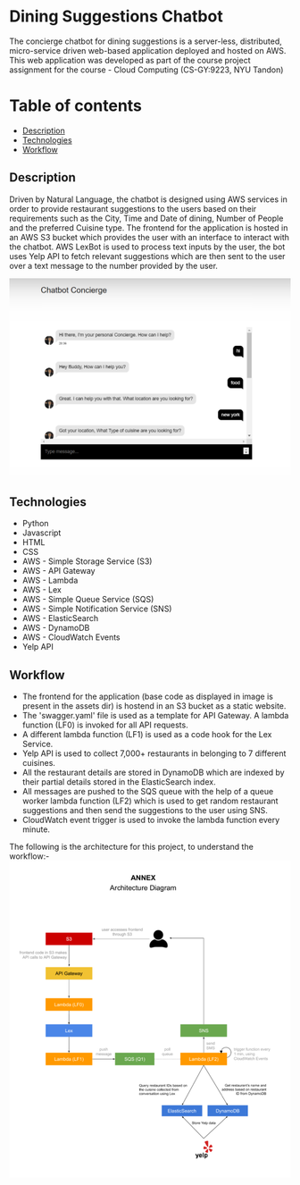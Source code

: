 # **Dining Suggestions Chatbot**
 
The concierge chatbot for dining suggestions is a server-less, distributed, micro-service driven web-based application deployed and hosted on AWS. This web application was developed as part of the course project assignment for the course - Cloud Computing (CS-GY:9223, NYU Tandon) 
<br>

# Table of contents
* [Description](#description)
* [Technologies](#technologies)
* [Workflow](#workflow)

## Description

Driven by Natural Language, the chatbot is designed using AWS services in order to provide restaurant suggestions to the users based on their requirements such as the City, Time and Date of dining, Number of People and the preferred Cuisine type. The frontend for the application is hosted in an AWS S3 bucket which provides the user with an interface to interact with the chatbot. AWS LexBot is used to process text inputs by the user, the bot uses Yelp API to fetch relevant suggestions which are then sent to the user over a text message to the number provided by the user. 

![Chatbot Demo](https://github.com/siddharthchd/Dining_Suggestions_Chatbot/blob/main/images/chatbot_demo.png)
<br>

## Technologies

* Python
* Javascript
* HTML
* CSS
* AWS - Simple Storage Service (S3)
* AWS - API Gateway
* AWS - Lambda
* AWS - Lex
* AWS - Simple Queue Service (SQS)
* AWS - Simple Notification Service (SNS)
* AWS - ElasticSearch
* AWS - DynamoDB
* AWS - CloudWatch Events
* Yelp API

## Workflow

* The frontend for the application (base code as displayed in image is present in the assets dir) is hostend in an S3 bucket as a static website.
* The 'swagger.yaml' file is used as a template for API Gateway. A lambda function (LF0) is invoked for all API requests.
* A different lambda function (LF1) is used as a code hook for the Lex Service.
* Yelp API is used to collect 7,000+ restaurants in belonging to 7 different cuisines.
* All the restaurant details are stored in DynamoDB which are indexed by their partial details stored in the ElasticSearch index.
* All messages are pushed to the SQS queue with the help of a queue worker lambda function (LF2) which is used to get random restaurant suggestions and then send the suggestions to the user using SNS.
* CloudWatch event trigger is used to invoke the lambda function every minute.

The following is the architecture for this project, to understand the workflow:-
![Chatbot Architecture](https://github.com/siddharthchd/Dining_Suggestions_Chatbot/blob/main/images/chatbot_architecture.png)
